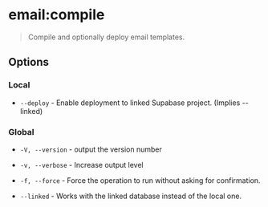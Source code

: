 # email:compile

> Compile and optionally deploy email templates.

## Options

### Local

* `--deploy` - Enable deployment to linked Supabase project. (Implies --linked)

### Global

* `-V, --version` - output the version number

* `-v, --verbose` - Increase output level

* `-f, --force` - Force the operation to run without asking for confirmation.

* `--linked` - Works with the linked database instead of the local one.
